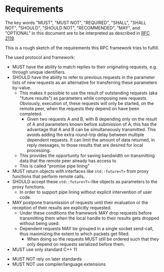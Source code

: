 # Requirements

The key words "MUST", "MUST NOT", "REQUIRED", "SHALL", "SHALL NOT", "SHOULD", "SHOULD NOT", "RECOMMENDED",  "MAY", and "OPTIONAL" in this document are to be interpreted as described in [RFC 2119][RFC2119].

This is a rough sketch of the requirements this RPC framework tries to fulfill.

The used protocol and framework:

* MUST have the ability to match replies to their originating requests, e.g.  through unique identifiers.
* SHOULD have the ability to refer to previous requests in the parameter lists of new requests as an alternative for transferring these parameters by-value.
  - This makes it possible to use the result of outstanding requests (aka "future results") as parameters while composing new requests.
    Obviously, execution of, these requests will only be started, on the remote peer, when the requests they depend on have been completed.
    + Given two requests A and B, with B depending only on the result of A and parameters known before submission of A, this has the advantage that A and B can be simultaneously transmitted.
      This avoids adding the extra round-trip delay between multiple dependent requests.
      It can limit the amount of data returned, in reply messages, to those results that are desired for local processing.
  - This provides the opportunity for saving bandwidth on transmitting data that the remote peer already has access to
  - This is called "promise pipe lining"
* MUST return objects with interfaces like `std::future<T>` from proxy functions that perform remote calls.
* SHOULD accept these `std::future<T>`-like objects as parameters to the proxy functions.
  - In order to support pipe lining without explicit intervention of user code.
* MAY postpone transmission of requests until their evaluation or the reception of their results are explicitly requested.
  - Under these conditions the framework MAY drop requests before transmitting them when the local handle to their results gets dropped without being used.
  - Dependent requests MAY be grouped in a single socket send-call, thus maximizing the extent to which packets get filled.
    + When doing so the requests MUST still be ordered such that they only depend on requests serialized before them.
* MUST use only standard C++ 11
 - MUST NOT rely on later standards
 - MUST NOT use compiler/language extensions

[RFC2119]: https://tools.ietf.org/html/rfc2119 "RFC 2119 - Key words for use in RFCs to Indicate Requirement Levels"
